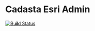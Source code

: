 # Cadasta Esri Admin

[![Build Status](https://travis-ci.org/Cadasta/cadasta-arcgis-admin.svg?branch=master)](https://travis-ci.org/Cadasta/cadasta-arcgis-admin)
